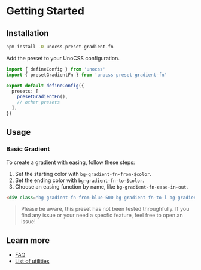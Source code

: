 # Getting Started

## Installation

```bash
npm install -D unocss-preset-gradient-fn
```

Add the preset to your UnoCSS configuration.

```ts
import { defineConfig } from 'unocss'
import { presetGradientFn } from 'unocss-preset-gradient-fn'

export default defineConfig({
  presets: [
    presetGradientFn(),
    // other presets
  ],
})
```

## Usage

### Basic Gradient

To create a gradient with easing, follow these steps:

1. Set the starting color with `bg-gradient-fn-from-$color`.
2. Set the ending color with `bg-gradient-fn-to-$color`.
3. Choose an easing function by name, like `bg-gradient-fn-ease-in-out`.

```html
<div class="bg-gradient-fn-from-blue-500 bg-gradient-fn-to-l bg-gradient-fn-to-green-400 bg-gradient-fn-ease-in-out" />
```

> Please be aware, this preset has not been tested throughfully. If you find any issue or your need a specfic feature, feel free to open an issue!

## Learn more

- [FAQ](./faq)
- [List of utilities](./utilities)
